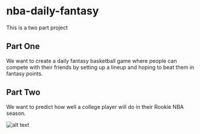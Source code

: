 # nba-daily-fantasy
This is a two part project
## Part One
We want to create a daily fantasy basketball game where people can compete with their friends by setting up a lineup and hoping to beat them in fantasy points.
## Part Two
We want to predict how well a college player will do in their Rookie NBA season.

![alt text](https://uproxx.files.wordpress.com/2018/12/zion-1.jpg?quality=95&w=650)
